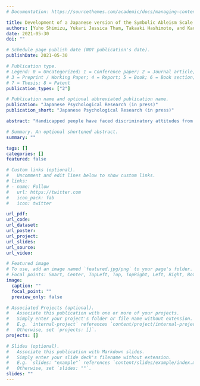 ```yaml
---
# Documentation: https://sourcethemes.com/academic/docs/managing-content/

title: Development of a Japanese version of the Symbolic Ableism Scale (SAS-J)
authors: [Yuho Shimizu, Yukari Jessica Tham, Takaaki Hashimoto, and Kaori Karasawa]
date: 2021-05-30
doi: ""

# Schedule page publish date (NOT publication's date).
publishDate: 2021-05-30

# Publication type.
# Legend: 0 = Uncategorized; 1 = Conference paper; 2 = Journal article;
# 3 = Preprint / Working Paper; 4 = Report; 5 = Book; 6 = Book section;
# 7 = Thesis; 8 = Patent
publication_types: ["2"]

# Publication name and optional abbreviated publication name.
publication: "Japanese Psychological Research (in press)"
publication_short: "Japanese Psychological Research (in press)"

abstract: "Handicapped people have faced discriminatory attitudes from the non-handicapped. This often deprives them of fundamental human rights and makes them mentally ill. Symbolic ableism is one of the key forms of discriminatory attitudes toward the handicapped, and this is regarded as a cause of disagreement with the policy of supporting them. The propensity of symbolic ableism can be measured by the Symbolic Ableism Scale (SAS; Friedman & Awsumb, 2019), which divides symbolic ableism into four components: individualism, lack of recognition of continuing discrimination, lack of empathy for disabled people, and excessive demands. Although this scale is necessary for understanding people’s attitudes toward the handicapped, it is not available in Japanese. This study was conducted to develop a Japanese version of SAS (SAS-J) and examined its reliability and validity. The result showed that SAS-J was divided into two components (i.e., individualism and lack of recognition of current condition), which is different from the original version. We discussed possible explanations of this difference, the reliability and validity of SAS-J, and future directions of symbolic ableism."

# Summary. An optional shortened abstract.
summary: ""

tags: []
categories: []
featured: false

# Custom links (optional).
#   Uncomment and edit lines below to show custom links.
# links:
# - name: Follow
#   url: https://twitter.com
#   icon_pack: fab
#   icon: twitter

url_pdf:
url_code:
url_dataset:
url_poster:
url_project:
url_slides:
url_source:
url_video:

# Featured image
# To use, add an image named `featured.jpg/png` to your page's folder. 
# Focal points: Smart, Center, TopLeft, Top, TopRight, Left, Right, BottomLeft, Bottom, BottomRight.
image:
  caption: ""
  focal_point: ""
  preview_only: false

# Associated Projects (optional).
#   Associate this publication with one or more of your projects.
#   Simply enter your project's folder or file name without extension.
#   E.g. `internal-project` references `content/project/internal-project/index.md`.
#   Otherwise, set `projects: []`.
projects: []

# Slides (optional).
#   Associate this publication with Markdown slides.
#   Simply enter your slide deck's filename without extension.
#   E.g. `slides: "example"` references `content/slides/example/index.md`.
#   Otherwise, set `slides: ""`.
slides: ""
---
```

